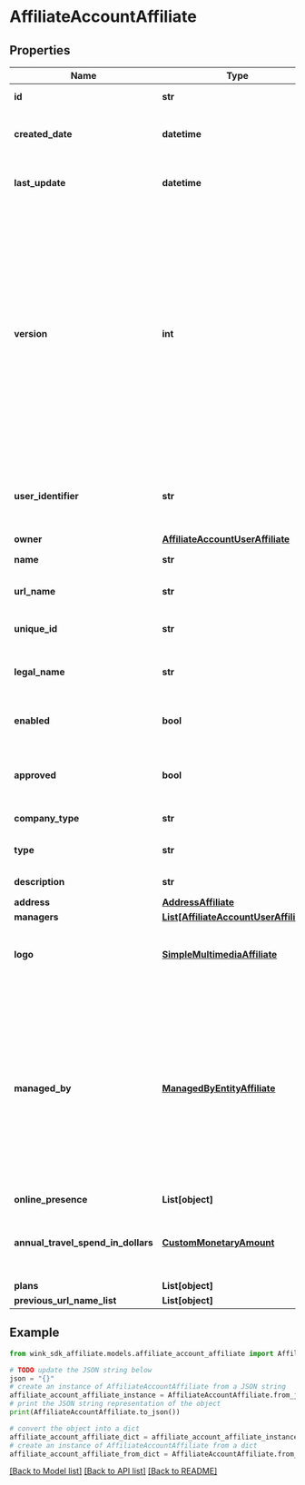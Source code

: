 # AffiliateAccountAffiliate


## Properties

Name | Type | Description | Notes
------------ | ------------- | ------------- | -------------
**id** | **str** | Document UUID | [optional] 
**created_date** | **datetime** | Datetime this record was first created | [optional] 
**last_update** | **datetime** | Datetime this record was last updated | [optional] 
**version** | **int** | Version property that shows how many times this document has been persisted. Document will not persist if the version property is less than current version property in the system. Result in an optimistic locking exception. | [optional] 
**user_identifier** | **str** | User or Registered client owner identifier that created this record | 
**owner** | [**AffiliateAccountUserAffiliate**](AffiliateAccountUserAffiliate.md) | Owner | 
**name** | **str** | Name of company | 
**url_name** | **str** | Url slug of company name | 
**unique_id** | **str** | Event shorter name | 
**legal_name** | **str** | Legal name of entity if other than name | [optional] 
**enabled** | **bool** | Whether this company is enabled by platform. | 
**approved** | **bool** | Whether this company has been approved by KYC. | [default to False]
**company_type** | **str** | Type of company | 
**type** | **str** | Type of sales channel | 
**description** | **str** | Account description. | [optional] 
**address** | [**AddressAffiliate**](AddressAffiliate.md) |  | 
**managers** | [**List[AffiliateAccountUserAffiliate]**](AffiliateAccountUserAffiliate.md) |  | [optional] 
**logo** | [**SimpleMultimediaAffiliate**](SimpleMultimediaAffiliate.md) | Customize account with a custom logo / profile picture. | [optional] 
**managed_by** | [**ManagedByEntityAffiliate**](ManagedByEntityAffiliate.md) | If another company entity is managing this property, on behalf of the property, it can be specified here and the managing entity would be applicable a management fee on every booking. | [optional] 
**online_presence** | **List[object]** |  | [optional] 
**annual_travel_spend_in_dollars** | [**CustomMonetaryAmount**](CustomMonetaryAmount.md) | How much user or company spends on travel per year. | [optional] 
**plans** | **List[object]** |  | [optional] 
**previous_url_name_list** | **List[object]** |  | [optional] 

## Example

```python
from wink_sdk_affiliate.models.affiliate_account_affiliate import AffiliateAccountAffiliate

# TODO update the JSON string below
json = "{}"
# create an instance of AffiliateAccountAffiliate from a JSON string
affiliate_account_affiliate_instance = AffiliateAccountAffiliate.from_json(json)
# print the JSON string representation of the object
print(AffiliateAccountAffiliate.to_json())

# convert the object into a dict
affiliate_account_affiliate_dict = affiliate_account_affiliate_instance.to_dict()
# create an instance of AffiliateAccountAffiliate from a dict
affiliate_account_affiliate_from_dict = AffiliateAccountAffiliate.from_dict(affiliate_account_affiliate_dict)
```
[[Back to Model list]](../README.md#documentation-for-models) [[Back to API list]](../README.md#documentation-for-api-endpoints) [[Back to README]](../README.md)



